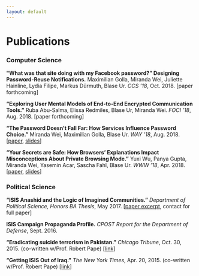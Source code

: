 ```yaml
---
layout: default
---
```



# Publications

### Computer Science

**"What was that site doing with my Facebook password?” Designing Password-Reuse Notifications.** Maximilian Golla, Miranda Wei, Juliette Hainline, Lydia Filipe, Markus Dürmuth, Blase Ur. _CCS ’18_, Oct. 2018. [paper forthcoming]

**“Exploring User Mental Models of End-to-End Encrypted Communication Tools.”** Ruba Abu-Salma, Elissa Redmiles, Blase Ur, Miranda Wei. _FOCI ’18_, Aug. 2018. [paper forthcoming]

**“The Password Doesn’t Fall Far: How Services Influence Password Choice.”** Miranda Wei, Maximilian Golla, Blase Ur. _WAY ’18_, Aug. 2018. [[paper](https://wayworkshop.org/papers/2018/way2018-wei.pdf), [slides](/assets/way18-slides.pdf)]
<!-- [[paper](./assets/way18.pdf), [slides](./assets/way18-slides.pdf)] -->

**“Your Secrets are Safe: How Browsers’ Explanations Impact Misconceptions About Private Browsing Mode.”** Yuxi Wu, Panya Gupta, Miranda Wei, Yasemin Acar, Sascha Fahl, Blase Ur. _WWW ’18_, Apr. 2018. [[paper](/assets/www18.pdf), [slides](/assets/www18-slides.pdf)]

### Political Science

**“ISIS Anashid and the Logic of Imagined Communities.”** _Department of Political Science, Honors BA Thesis_, May 2017. [[paper excerpt](/assets/thesis-excerpt.pdf), contact for full paper]

**ISIS Campaign Propaganda Profile.** _CPOST Report for the Department of Defense_, Sept. 2016.

**“Eradicating suicide terrorism in Pakistan.”** _Chicago Tribune_, Oct. 30, 2015. (co-written w/Prof. Robert Pape) [[link](http://www.chicagotribune.com/news/opinion/commentary/ct-terrorism-pakistan-suicide-muharram-shiite-sunni-perspec-1101-jm-20151030-story.html)]

**“Getting ISIS Out of Iraq.”** _The New York Times_, Apr. 20, 2015. (co-written w/Prof. Robert Pape) [[link](https://www.nytimes.com/2015/04/21/opinion/getting-isis-out-of-iraq.html)]
